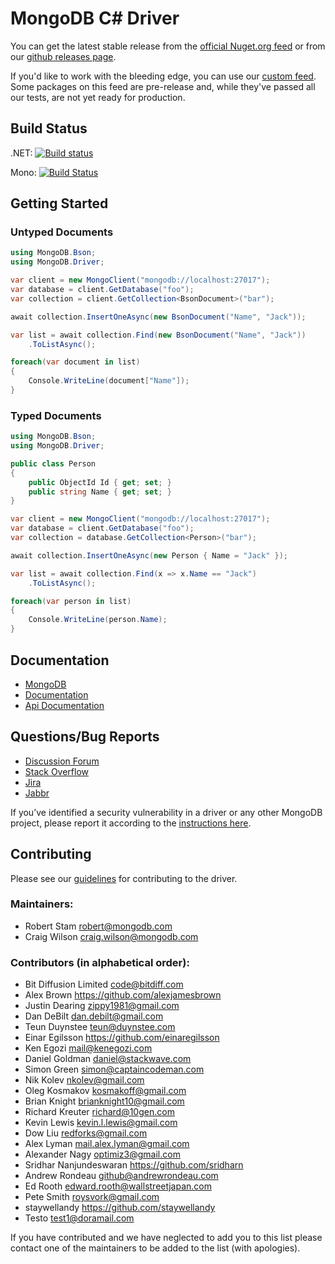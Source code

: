 MongoDB C# Driver
=================

You can get the latest stable release from the [official Nuget.org feed](http://www.nuget.org/packages/mongocsharpdriver) or from our [github releases page](https://github.com/mongodb/mongo-csharp-driver/releases).

If you'd like to work with the bleeding edge, you can use our [custom feed](https://www.myget.org/gallery/mongodb). Some packages on this feed are pre-release and, while they've passed all our tests, are not yet ready for production.

Build Status
------------

.NET: [![Build status](https://ci.appveyor.com/api/projects/status/09m14g973xjfsndv)](https://ci.appveyor.com/project/craiggwilson/mongo-csharp-driver)

Mono: [![Build Status](https://travis-ci.org/mongodb/mongo-csharp-driver.svg?branch=master)](https://travis-ci.org/mongodb/mongo-csharp-driver.svg?branch=master)


Getting Started
---------------

### Untyped Documents
```C#
using MongoDB.Bson;
using MongoDB.Driver;
```

```C#
var client = new MongoClient("mongodb://localhost:27017");
var database = client.GetDatabase("foo");
var collection = client.GetCollection<BsonDocument>("bar");

await collection.InsertOneAsync(new BsonDocument("Name", "Jack"));

var list = await collection.Find(new BsonDocument("Name", "Jack"))
	.ToListAsync();

foreach(var document in list)
{
	Console.WriteLine(document["Name"]);
}
```

### Typed Documents

```C#
using MongoDB.Bson;
using MongoDB.Driver;
```

```C#
public class Person
{
    public ObjectId Id { get; set; }
    public string Name { get; set; }
}
```

```C#
var client = new MongoClient("mongodb://localhost:27017");
var database = client.GetDatabase("foo");
var collection = database.GetCollection<Person>("bar");

await collection.InsertOneAsync(new Person { Name = "Jack" });

var list = await collection.Find(x => x.Name == "Jack")
	.ToListAsync();

foreach(var person in list)
{
	Console.WriteLine(person.Name);
}
```

Documentation
-------------
* [MongoDB](http://www.mongodb.org/)
* [Documentation](http://www.mongodb.org/display/DOCS/CSharp+Language+Center)
* [Api Documentation](http://api.mongodb.org/csharp/)

Questions/Bug Reports
---------------------
* [Discussion Forum](http://groups.google.com/group/mongodb-user)
* [Stack Overflow](http://stackoverflow.com/questions/tagged/mongodb)
* [Jira](https://jira.mongodb.org/browse/CSHARP)
* [Jabbr](https://jabbr.net/#/rooms/mongodb)

If you’ve identified a security vulnerability in a driver or any other MongoDB project, please report it according to the [instructions here](http://docs.mongodb.org/manual/tutorial/create-a-vulnerability-report).

Contributing
------------

Please see our [guidelines](CONTRIBUTING.md) for contributing to the driver.

### Maintainers:
* Robert Stam               robert@mongodb.com
* Craig Wilson              craig.wilson@mongodb.com

### Contributors (in alphabetical order):
* Bit Diffusion Limited     code@bitdiff.com
* Alex Brown                https://github.com/alexjamesbrown
* Justin Dearing            zippy1981@gmail.com
* Dan DeBilt                dan.debilt@gmail.com
* Teun Duynstee             teun@duynstee.com
* Einar Egilsson            https://github.com/einaregilsson
* Ken Egozi                 mail@kenegozi.com
* Daniel Goldman            daniel@stackwave.com
* Simon Green               simon@captaincodeman.com
* Nik Kolev                 nkolev@gmail.com
* Oleg Kosmakov             kosmakoff@gmail.com
* Brian Knight              brianknight10@gmail.com  
* Richard Kreuter           richard@10gen.com
* Kevin Lewis               kevin.l.lewis@gmail.com
* Dow Liu                   redforks@gmail.com
* Alex Lyman                mail.alex.lyman@gmail.com
* Alexander Nagy            optimiz3@gmail.com
* Sridhar Nanjundeswaran    https://github.com/sridharn
* Andrew Rondeau            github@andrewrondeau.com
* Ed Rooth                  edward.rooth@wallstreetjapan.com
* Pete Smith                roysvork@gmail.com
* staywellandy              https://github.com/staywellandy
* Testo                     test1@doramail.com   

If you have contributed and we have neglected to add you to this list please contact one of the maintainers to be added to the list (with apologies).